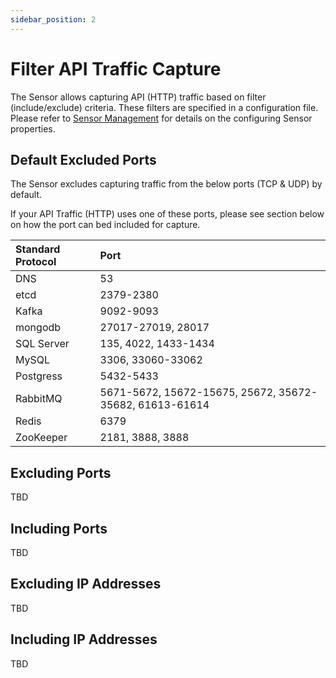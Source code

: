 ```yaml
---
sidebar_position: 2
---
```


# Filter API Traffic Capture

The Sensor allows capturing API (HTTP) traffic based on filter (include/exclude) criteria. These filters are specified in a configuration file. Please refer to [Sensor Management](./sensor-mgmt.md) for details on the configuring Sensor properties.

## Default Excluded Ports
The Sensor excludes capturing traffic from the below ports (TCP & UDP) by default.

If your API Traffic (HTTP) uses one of these ports, please see section below on how the port can bed included for capture. 

| Standard Protocol | Port  |
| :-                | :-    |
| DNS               | 53    |
| etcd              | 2379-2380 |
| Kafka             | 9092-9093 |
| mongodb           | 27017-27019, 28017   |
| SQL Server        | 135, 4022, 1433-1434  |
| MySQL             | 3306, 33060-33062     |
| Postgress         | 5432-5433 |
| RabbitMQ          | 5671-5672, 15672-15675, 25672, 35672-35682, 61613-61614 |
| Redis             | 6379  |
| ZooKeeper         | 2181, 3888, 3888  |

## Excluding Ports
TBD

## Including Ports
TBD

## Excluding IP Addresses
TBD

## Including IP Addresses
TBD
